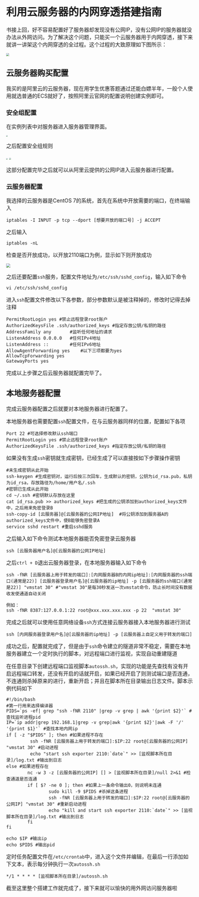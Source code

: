 



# 利用云服务器的内网穿透搭建指南

书接上回，好不容易配置好了服务器却发现没有公网IP，没有公网IP的服务器就没办法从外网访问。为了解决这个问题，只能买一个云服务器用于内网穿透，接下来就讲一讲架这个内网穿透的全过程。这个过程的大致原理如下图所示：

<img src="https://gitee.com/wtychn/ImageBed/raw/master/img/20201225162710.png" style="zoom:50%;" />



## 云服务器购买配置

我买的是阿里云的云服务器，现在用学生优惠答题通过还能白嫖半年，一般个人使用就选普通的ECS就好了，按照阿里云官网的配置说明创建实例即可。

### 安全组配置

在实例列表中对服务器进入服务器管理界面。

<img src="https://gitee.com/wtychn/ImageBed/raw/master/img/20201225113053.png" style="zoom:25%;" />

之后配置安全组规则

<img src="https://gitee.com/wtychn/ImageBed/raw/master/img/20201225152126.png" style="zoom: 25%;" />

<img src="https://gitee.com/wtychn/ImageBed/raw/master/img/屏幕截图 2020-12-25 152944.jpg" style="zoom: 33%;" />

这部分配置完毕之后就可以从阿里云提供的公网IP进入云服务器进行配置。

### 云服务器配置

我选择的云服务器是CentOS 7的系统，首先在系统中开放需要的端口，在终端输入

```shell
iptables -I INPUT -p tcp --dport [想要开放的端口号] -j ACCEPT
```

之后输入

```shell
iptables -nL
```

检查是否开放成功，以开放2110端口为例，显示如下则开放成功

<img src="https://gitee.com/wtychn/ImageBed/raw/master/img/20201225161425.png" style="zoom: 67%;" />

之后还要配置`ssh`服务，配置文件地址为`/etc/ssh/sshd_config`，输入如下命令

```shell
vi /etc/ssh/sshd_config
```

进入`ssh`配置文件修改以下各参数，部分参数默认是被注释掉的，修改时记得去掉注释

```shell
PermitRootLogin yes #禁止远程登录root账户
AuthorizedKeysFile .ssh/authorized_keys #指定存放公钥/私钥的路径
AddressFamily any       #监听任何地址的请求
ListenAddress 0.0.0.0   #任何IPv4地址
ListenAddress ::        #任何IPv6地址
AllowAgentForwarding yes    #以下三项都要为yes
AllowTcpForwarding yes
GatewayPorts yes
```

完成以上步骤之后云服务器就配置完毕了。

## 本地服务器配置

完成云服务器配置之后就要对本地服务器进行配置了。

本地服务器也需要配置`ssh`配置文件，在与云服务器同样的位置，配置如下各项

```shell
Port 22 #可选择修改默认ssh端口
PermitRootLogin yes #禁止远程登录root账户
AuthorizedKeysFile .ssh/authorized_keys #指定存放公钥/私钥的路径
```

如果没有生成`ssh`密钥就生成密钥，已经生成了可以直接按如下步骤操作密钥

```shell
#未生成密钥从此开始
ssh-keygen #生成密钥对，运行后按三次回车，生成默认的密钥，公钥为id_rsa.pub，私钥为id_rsa，存放路径为/home/用户名/.ssh
#密钥已生成从此开始
cd ~/.ssh #密钥默认存放在这里
cat id_rsa.pub >> authorized_keys #把生成的公钥添加到authorized_keys文件中，之后用来免密登录B
ssh-copy-id [云服务器]@[云服务器的公网IP地址]  #将公钥添加到服务器A的authorized_keys文件中，使B能够免密登录A
service sshd restart #重启sshd服务
```

之后输入如下命令测试本地服务器能否免密登录云服务器

```shell
ssh [云服务器用户名]@[云服务器的公网IP地址]
```

之后`ctrl + D`退出云服务器登录，在本地服务器输入如下命令

```shell
ssh -fNR [云服务器上用于转发的端口]:[内网服务器B的内网ip地址]:[内网服务器的ssh端口(通常是22)] [云服务器登录用户名]@[云服务器的ip地址] -p [云服务器的ssh端口(通常是22)] "vmstat 30" #"vmstat 30"是每30秒发送一次vmstat命令，防止长时间没有数据收发使通道自动关闭

例如：
ssh -fNR 8387:127.0.0.1:22 root@xxx.xxx.xxx.xxx -p 22  "vmstat 30"
```

完成之后就可以使用任意网络设备`ssh`方式连接云服务器接入本地服务器进行测试

```shell
ssh [内网服务器登录用户名]@[云服务器的ip地址] -p [云服务器上自定义用于转发的端口]
```

成功之后，配置就完成了，但是由于`ssh`命令建立的隧道非常不稳定，需要在本地服务器建立一个定时执行的脚本，对远程端口进行监视，实现自动重建隧道

在任意目录下创建远程端口监视脚本`autossh.sh`，实现的功能是先查找有没有开启远程端口转发，还没有开启的话就开启，如果已经开启了则测试端口是否连通，不连通则杀掉原来的进行，重新开启；并且在脚本所在目录输出日志文件。脚本示例代码如下

```shell
#!/bin/bash 
#第一行用来选择编译器
PIDS=`ps -ef| grep "ssh -fNR 2110" |grep -v grep | awk '{print $2}'` #查找监听进程pid
IP=`ip addr|grep 192.168.1|grep -v grep|awk '{print $2}'|awk -F '/' '{print $1}'` #查找本地内网ip
if [ -z "$PIDS" ]; then #如果进程不存在
         ssh -fNR [云服务器上用于转发的端口]:$IP:22 root@[云服务器的公网IP] "vmstat 30" #启动进程
         echo "start ssh exporter 2110:`date`" >> [监视脚本所在目录]/log.txt #输出到日志
else #如果进程存在
        nc -w 3 -z [云服务器的公网IP] [] > [监视脚本所在目录]/null 2>&1 #检查通道是否连通
        if [ $? -ne 0 ]; then #如果上一条命令输出0，则说明未连通
                sudo kill -9 $PIDS #杀掉这条进程
                ssh -fNR [云服务器上用于转发的端口]:$IP:22 root@[云服务器的公网IP] "vmstat 30" #重新启动进程
                echo "kill and start ssh exporter 2110:`date`" >> [监视脚本所在目录]/log.txt #输出到日志
        fi
fi

echo $IP #输出ip
echo $PIDS #输出pid

```

定时任务配置文件在`/etc/crontab`中，进入这个文件并编辑，在最后一行添加如下文本，表示每分钟执行一次`autossh.sh`

```shell
*/1 * * * * [监视脚本所在目录]/autossh.sh
```

截至这里整个搭建工作就完成了，接下来就可以愉快的用外网访问服务器啦
